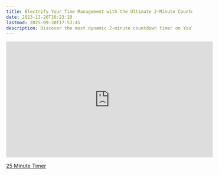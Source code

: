 ```yaml
---
title: Electrify Your Time Management with the Ultimate 2-Minute Countdown Timer on YouTube
date: 2023-11-26T16:23:10
lastmod: 2025-09-30T17:53:45
description: Discover the most dynamic 2-minute countdown timer on YouTube, featuring stunning blue electric arc animations and immersive sound effects. Perfect for productivity, workouts, and more!
---
```


<div class="iframe-16-9-container">
<iframe class="youTubeIframe" width="560" height="315" src="https://www.youtube.com/embed/6iO0aBuLxaA" title="YouTube video player" frameborder="0" allow="accelerometer; autoplay; clipboard-write; encrypted-media; gyroscope; picture-in-picture; web-share" referrerpolicy="strict-origin-when-cross-origin" allowfullscreen></iframe>
</div>

[25 Minute Timer](https://youtu.be/6iO0aBuLxaA)
